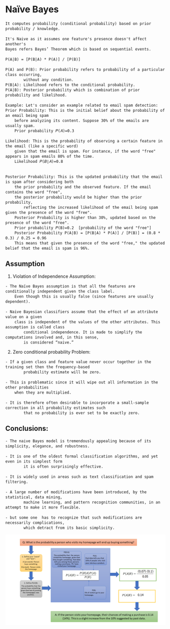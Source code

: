 # Naïve Bayes

	It computes probability (conditional probability) based on prior probability / knowledge.
 
	It's Naive as it assumes one feature's presence doesn't affect another's
	Bayes refers Bayes’ Theorem which is based on sequential events.
 
	P(A|B) = [P(B|A) * P(A)] / [P(B)]
 
	P(A) and P(B): Prior probability refers to probability of a particular class occurring, 
 			without any condition.
	P(B|A): Likelihood refers to the conditional probability.
	P(A|B): Posterior probability which is combination of prior probability and likelihood.
 
	Example: Let's consider an example related to email spam detection:
	Prior Probability: This is the initial belief about the probability of an email being spam 
 		before analyzing its content. Suppose 30% of the emails are usually spam. 
   		Prior probability 𝑃(𝐴)=0.3

	Likelihood: This is the probability of observing a certain feature in the email (like a specific word) 
 		given that the email is spam. For instance, if the word "free" appears in spam emails 80% of the time.
		Likelihood 𝑃(𝐵∣𝐴)=0.8
		

	Posterior Probability: This is the updated probability that the email is spam after considering both 
 		the prior probability and the observed feature. If the email contains the word "free", 
   		the posterior probability would be higher than the prior probability, 
     		reflecting the increased likelihood of the email being spam given the presence of the word "free".
		Posterior Probability is higher than 30%, updated based on the presence of the word "free".
 		Prior probability 𝑃(B)=0.2  [probability of the word "free"]
		Posterior Probability P(A|B) = [P(B|A) * P(A)] / [P(B)] = (0.8 * 0.3) / 0.25 = 0.96
		This means that given the presence of the word "free," the updated belief that the email is spam is 96%.
  
## Assumption

  1. Violation of Independence Assumption:
      
	- The Naïve Bayes assumption is that all the features are conditionally independent given the class label. 
	  	Even though this is usually false (since features are usually dependent).
              
	- Naive Bayesian classifiers assume that the effect of an attribute value on a given 
		class is independent of the values of the other attributes. This assumption is called class 
          	conditional independence. It is made to simplify the computations involved and, in this sense, 
          	is considered “naive.”

  2. Zero conditional probability Problem:
      
	- If a given class and feature value never occur together in the training set then the frequency-based 
          	probability estimate will be zero.
            
	- This is problematic since it will wipe out all information in the other probabilities 
	  	when they are multiplied. 
          
	- It is therefore often desirable to incorporate a small-sample correction in all probability estimates such 
          	that no probability is ever set to be exactly zero.

## Conclusions:
	- The naive Bayes model is tremendously appealing because of its simplicity, elegance, and robustness.
      
	- It is one of the oldest formal classification algorithms, and yet even in its simplest form 
          	it is often surprisingly effective.
      
	- It is widely used in areas such as text classification and spam filtering. 
      
	- A large number of modifications have been introduced, by the statistical, data mining, 
          	machine learning, and pattern recognition communities, in an attempt to make it more flexible.
        
	- but some one  has to recognize that such modifications are necessarily complications, 
          	which detract from its basic simplicity.

![Function](https://github.com/amitmse/in_Python_/blob/master/Naive%20Bayes/bayes%20theorem%20in%20one%20picture.png)
